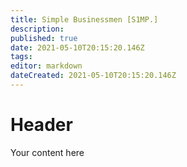 ```yaml
---
title: Simple Businessmen [S1MP.]
description: 
published: true
date: 2021-05-10T20:15:20.146Z
tags: 
editor: markdown
dateCreated: 2021-05-10T20:15:20.146Z
---
```


# Header
Your content here